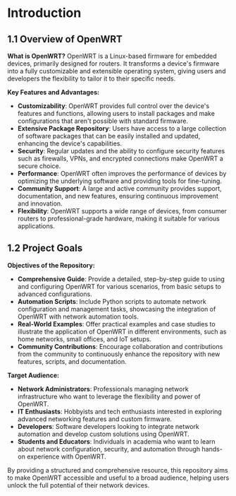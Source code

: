 # Introduction

## 1.1 Overview of OpenWRT

**What is OpenWRT?**
OpenWRT is a Linux-based firmware for embedded devices, primarily designed for routers. It transforms a device's firmware into a fully customizable and extensible operating system, giving users and developers the flexibility to tailor it to their specific needs.

**Key Features and Advantages:**
- **Customizability**: OpenWRT provides full control over the device's features and functions, allowing users to install packages and make configurations that aren't possible with standard firmware.
- **Extensive Package Repository**: Users have access to a large collection of software packages that can be easily installed and updated, enhancing the device's capabilities.
- **Security**: Regular updates and the ability to configure security features such as firewalls, VPNs, and encrypted connections make OpenWRT a secure choice.
- **Performance**: OpenWRT often improves the performance of devices by optimizing the underlying software and providing tools for fine-tuning.
- **Community Support**: A large and active community provides support, documentation, and new features, ensuring continuous improvement and innovation.
- **Flexibility**: OpenWRT supports a wide range of devices, from consumer routers to professional-grade hardware, making it suitable for various applications.

## 1.2 Project Goals

**Objectives of the Repository:**
- **Comprehensive Guide**: Provide a detailed, step-by-step guide to using and configuring OpenWRT for various scenarios, from basic setups to advanced configurations.
- **Automation Scripts**: Include Python scripts to automate network configuration and management tasks, showcasing the integration of OpenWRT with network automation tools.
- **Real-World Examples**: Offer practical examples and case studies to illustrate the application of OpenWRT in different environments, such as home networks, small offices, and IoT setups.
- **Community Contributions**: Encourage collaboration and contributions from the community to continuously enhance the repository with new features, scripts, and documentation.

**Target Audience:**
- **Network Administrators**: Professionals managing network infrastructure who want to leverage the flexibility and power of OpenWRT.
- **IT Enthusiasts**: Hobbyists and tech enthusiasts interested in exploring advanced networking features and custom firmware.
- **Developers**: Software developers looking to integrate network automation and develop custom solutions using OpenWRT.
- **Students and Educators**: Individuals in academia who want to learn about network configuration, security, and automation through hands-on experience with OpenWRT.

By providing a structured and comprehensive resource, this repository aims to make OpenWRT accessible and useful to a broad audience, helping users unlock the full potential of their network devices.

